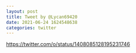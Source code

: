 ```yaml
--- 
layout: post 
title: Tweet by @Lycan69420 
date: 2021-06-24 1624548638 
categories: twitter 
--- 
```

https://twitter.com/o/status/1408085128195231746